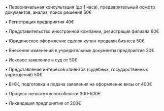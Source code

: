 • Первоначальная консультация (до 1 часа), предварительный осмотр документов, анализ, поиск решения <span>50€</span>

• Регистрация предприятия <span>40€</span>

• Представительство иностранной компании, регистрация филиала <span>60€</span>

• Юридическое оформление сделок купли-продажи бизнеса <span>50€</span>

• Внесение изменений в учредительные документы предприятия <span>30€</span>

• Исковое заявление в суд <span>от 50€</span>

• Представление интересов клиентов (судебных, государственных учреждений)	<span>50€</span>

• ВНЖ, подготовка и подача заявления на оформление визы <span>от 400€</span>

• Процесс неплатежеспособности <span>300-500€</span>

• Ликвидация предприятия <span>от 200€</span>
